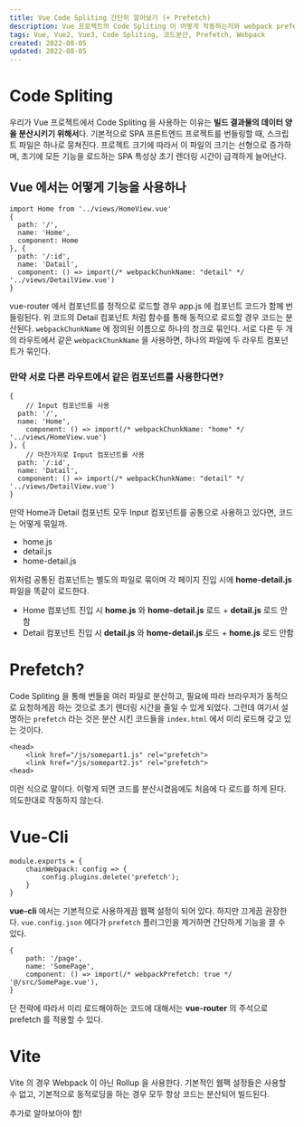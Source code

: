 ```yaml
---
title: Vue Code Spliting 간단히 알아보기 (+ Prefetch)
description: Vue 프로젝트의 Code Spliting 이 어떻게 작동하는지와 webpack prefetch 옵션 에 대해서 간략한 설명.
tags: Vue, Vue2, Vue3, Code Spliting, 코드분산, Prefetch, Webpack
created: 2022-08-05
updated: 2022-08-05
---
```


# Code Spliting

우리가 Vue 프로젝트에서 Code Spliting 을 사용하는 이유는 **빌드 결과물의 데이터 양을 분산시키기 위해서**다. 기본적으로 SPA 프론트엔드 프로젝트를 번들링할 때, 스크립트 파일은 하나로 뭉쳐진다. 프로젝트 크기에 따라서 이 파일의 크기는 선형으로 증가하며, 초기에 모든 기능을 로드하는 SPA 특성상 초기 렌더링 시간이 급격하게 늘어난다.

## Vue 에서는 어떻게 기능을 사용하나

```tsx
import Home from '../views/HomeView.vue'
{
  path: '/',
  name: 'Home',
  component: Home
}, {
  path: '/:id',
  name: 'Datail',
  component: () => import(/* webpackChunkName: "detail" */ '../views/DetailView.vue')
}
```

vue-router 에서 컴포넌트를 정적으로 로드할 경우 app.js 에 컴포넌트 코드가 함께 번들링된다. 위 코드의 Detail 컴포넌트 처럼 함수를 통해 동적으로 로드할 경우 코드는 분산된다. `webpackChunkName` 에 정의된 이름으로 하나의 청크로 묶인다. 서로 다른 두 개의 라우트에서 같은 `webpackChunkName` 을 사용하면, 하나의 파일에 두 라우트 컴포넌트가 묶인다.

### 만약 서로 다른 라우트에서 같은 컴포넌트를 사용한다면?

```tsx
{
	// Input 컴포넌트를 사용
  path: '/',
  name: 'Home',
	component: () => import(/* webpackChunkName: "home" */ '../views/HomeView.vue')
}, {
	// 마찬가지로 Input 컴포넌트를 사용
  path: '/:id',
  name: 'Datail',
  component: () => import(/* webpackChunkName: "detail" */ '../views/DetailView.vue')
}
```

만약 Home과 Detail 컴포넌트 모두 Input 컴포넌트를 공통으로 사용하고 있다면, 코드는 어떻게 묶일까.

- home.js
- detail.js
- home-detail.js

위처럼 공통된 컴포넌트는 별도의 파일로 묶이며 각 페이지 진입 시에 **home-detail.js** 파일을 똑같이 로드한다.

- Home 컴포넌트 진입 시 **home.js** 와 **home-detail.js** 로드 + **detail.js** 로드 안함
- Detail 컴포넌트 진입 시 **detail.js** 와 **home-detail.js** 로드 + **home.js** 로드 안함

# Prefetch?

Code Spliting 을 통해 번들을 여러 파일로 분산하고, 필요에 따라 브라우저가 동적으로 요청하게끔 하는 것으로 초기 렌더링 시간을 줄일 수 있게 되었다. 그런데 여기서 설명하는 `prefetch` 라는 것은 분산 시킨 코드들을 `index.html` 에서 미리 로드해 갖고 있는 것이다. 

```tsx
<head>
	<link href="/js/somepart1.js" rel="prefetch">
	<link href="/js/somepart2.js" rel="prefetch">
<head>
```

이런 식으로 말이다. 이렇게 되면 코드를 분산시켰음에도 처음에 다 로드를 하게 된다. 의도한대로 작동하지 않는다. 

# Vue-Cli

```tsx
module.exports = {
	chainWebpack: config => {
		config.plugins.delete('prefetch');
	}
}
```

**vue-cli** 에서는 기본적으로 사용하게끔 웹팩 설정이 되어 있다. 하지만 끄게끔 권장한다. `vue.config.json` 에다가 `prefetch` 플러그인을 제거하면 간단하게 기능을 끌 수 있다.

```tsx
{
	path: '/page',
	name: 'SomePage',
	component: () => import(/* webpackPrefetch: true */ '@/src/SomePage.vue'),
}
```

단 전략에 따라서 미리 로드해야하는 코드에 대해서는 **vue-router** 의 주석으로 prefetch 를 적용할 수 있다.

# Vite

Vite 의 경우 Webpack 이 아닌 Rollup 을 사용한다. 기본적인 웹팩 설정들은 사용할 수 없고, 기본적으로 동적로딩을 하는 경우 모두 항상 코드는 분산되어 빌드된다.

추가로 알아보아야 함!